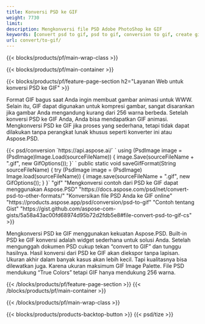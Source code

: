 ```yaml
---
title: Konversi PSD ke GIF
weight: 7730
limit: 
description: Mengkonversi file PSD Adobe PhotoShop ke GIF
keywords: [convert psd to gif, psd to gif, conversion to gif, create gif from psd, print psd as gif]
url: convert/to-gif/
---
```


{{< blocks/products/pf/main-wrap-class >}}

{{< blocks/products/pf/main-container >}}

{{< blocks/products/pf/feature-page-section h2="Layanan Web untuk konversi PSD ke GIF" >}}
<p>Format GIF bagus saat Anda ingin membuat gambar animasi untuk WWW. Selain itu, GIF dapat digunakan untuk kompresi gambar, sangat disarankan jika gambar Anda mengandung kurang dari 256 warna berbeda. Setelah konversi PSD ke GIF Anda, Anda bisa mendapatkan GIF animasi. Mengkonversi PSD ke GIF jika proses yang sederhana, tetapi tidak dapat dilakukan tanpa perangkat lunak khusus seperti konverter ini atau Aspose.PSD.</p>
{{< psd/conversion `https://api.aspose.ai/` 
`    using (PsdImage image = (PsdImage)Image.Load(sourceFileName))
    {
        image.Save(sourceFileName + ".gif",  new GifOptions());
    }` 
	`    public static void saveGifFormat(String sourceFileName) {
        try (PsdImage image = (PsdImage) Image.load(sourceFileName)) {
            image.save(sourceFileName + ".gif", new GifOptions());
        }
    }` 
"gif" 
"Mengkonversi contoh dari PSD ke GIF dapat menggunakan Aspose.PSD"  "https://docs.aspose.com/psd/net/convert-psd-to-other-formats/" 
"Konversikan file PSD Anda ke GIF online" "https://products.aspose.app/psd/conversion/psd-to-gif" 
"Contoh tentang Gist" "https://gist.github.com/aspose-com-gists/5a58a43ac00fd68974d95b72d2fdb5e8#file-convert-psd-to-gif-cs" >}}
<p>Mengkonversi PSD ke GIF menggunakan kekuatan Aspose.PSD. Built-in PSD ke GIF konversi adalah widget sederhana untuk solusi Anda. Setelah mengunggah dokumen PSD cukup tekan “convert to GIF” dan tunggu hasilnya. Hasil konversi dari PSD ke GIF akan diekspor tanpa lapisan. Ukuran akhir dalam banyak kasus akan lebih kecil. Tapi kualitasnya bisa dilewatkan juga. Karena ukuran maksimum GIF Image Palette. File PSD mendukung “True Colors” tetapi GIF hanya mendukung 256 warna. </p>
{{< /blocks/products/pf/feature-page-section >}}
{{< /blocks/products/pf/main-container >}}


{{< /blocks/products/pf/main-wrap-class >}}

{{< blocks/products/products-backtop-button >}}
{{< psd/tize >}}
